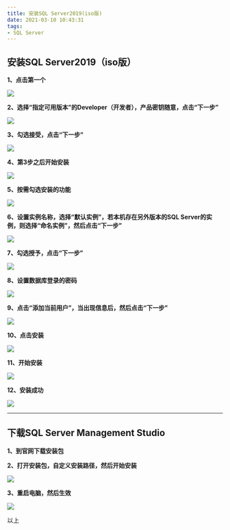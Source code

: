 ```yaml
---
title: 安装SQL Server2019(iso版)
date: 2021-03-10 10:43:31
tags:
- SQL Server
---
```


## 安装SQL Server2019（iso版）

**1、点击第一个**

![](1.png)

**2、选择“指定可用版本”的Developer（开发者），产品密钥随意，点击“下一步”**

![](2.png)

**3、勾选接受，点击“下一步”**

![](3.png)

**4、第3步之后开始安装**

![](4.png)

**5、按需勾选安装的功能**

![](5.png)

**6、设置实例名称，选择“默认实例”，若本机存在另外版本的SQL Server的实例，则选择“命名实例”，然后点击“下一步”**

![](6.png)

**7、勾选授予，点击“下一步”**

![](7.png)

**8、设置数据库登录的密码**

![](8.png)

**9、点击“添加当前用户”，当出现信息后，然后点击“下一步”**

![](9.png)

**10、点击安装**

![](10.png)

**11、开始安装**

![](11.png)

**12、安装成功**

![](12.png)

------

## 下载SQL Server Management Studio

**1、到官网下载安装包**

**2、打开安装包，自定义安装路径，然后开始安装**

![](13.PNG)

**3、重启电脑，然后生效**

![](14.PNG)





以上